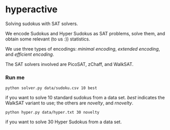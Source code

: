 # hyperactive
Solving sudokus with SAT solvers.

We encode Sudokus and Hyper Sudokus as SAT problems, solve them, and obtain some relevant (to us :)) statistics.

We use three types of encodings: _minimal encoding_, _extended encoding_, and _efficient encoding_.

The SAT solvers involved are PicoSAT, zChaff, and WalkSAT.

### Run me
    python solver.py data/sudoku.csv 10 best
if you want to solve 10 standard sudokus from a data set. _best_ indicates the WalkSAT variant to use; the others are _novelty_, and _rnovelty_.

    python hyper.py data/hyper.txt 30 novelty
if you want to solve 30 Hyper Sudokus from a data set.
